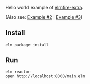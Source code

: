 Hello world example of [elmfire-extra](https://github.com/ThomasWeiser/elmfire-extra).

(Also see: [Example #2](https://github.com/metaraine/elmfire-extra-example2) | [Example #3](https://github.com/metaraine/elmfire-extra-example3))

## Install

```
elm package install
```

## Run

```
elm reactor
open http://localhost:8000/main.elm
```
